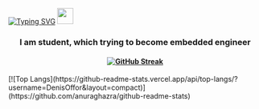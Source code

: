 [![Typing SVG](https://readme-typing-svg.demolab.com/?lines=Hi+there,+I'm+Denis)](https://git.io/typing-svg)
<img src="https://github.com/blackcater/blackcater/raw/main/images/Hi.gif" height="32"/></h1>
<h3 align="center">I am student, which trying to become embedded engineer</h3>

<h4 align="center"><a align="center" href="https://git.io/streak-stats"><img src="http://github-readme-streak-stats.herokuapp.com?user=DenisOffor&theme=dark" alt="GitHub Streak" /></a></h4>
[![Top Langs](https://github-readme-stats.vercel.app/api/top-langs/?username=DenisOffor&layout=compact)](https://github.com/anuraghazra/github-readme-stats)

<!--
**DenisOffor/DenisOffor** is a ✨ _special_ ✨ repository because its `README.md` (this file) appears on your GitHub profile.

Here are some ideas to get you started:

- 🔭 I’m currently working on ...
- 🌱 I’m currently learning ...
- 👯 I’m looking to collaborate on ...
- 🤔 I’m looking for help with ...
- 💬 Ask me about ...
- 📫 How to reach me: ...
- 😄 Pronouns: ...
- ⚡ Fun fact: ...
-->
